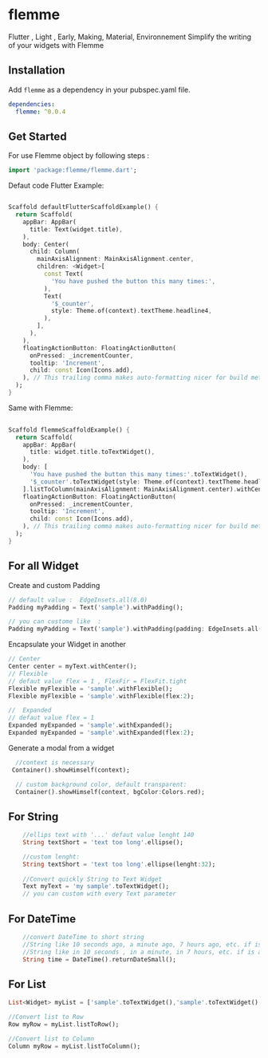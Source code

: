 # flemme

Flutter , Light , Early, Making, Material, Environnement
Simplify the writing of your widgets with Flemme


## Installation
Add `flemme` as a dependency in your pubspec.yaml file.

```yaml
dependencies:
  flemme: ^0.0.4
```


## Get Started
For use Flemme object by following steps :
```dart
import 'package:flemme/flemme.dart';
```

Defaut code Flutter Example:

```dart

Scaffold defaultFlutterScaffoldExample() {
  return Scaffold(
    appBar: AppBar(
      title: Text(widget.title),
    ),
    body: Center(
      child: Column(
        mainAxisAlignment: MainAxisAlignment.center,
        children: <Widget>[
          const Text(
            'You have pushed the button this many times:',
          ),
          Text(
            '$_counter',
            style: Theme.of(context).textTheme.headline4,
          ),
        ],
      ),
    ),
    floatingActionButton: FloatingActionButton(
      onPressed: _incrementCounter,
      tooltip: 'Increment',
      child: const Icon(Icons.add),
    ), // This trailing comma makes auto-formatting nicer for build methods.
  );
}

```

Same with Flemme:

```dart
 
Scaffold flemmeScaffoldExample() {
  return Scaffold(
    appBar: AppBar(
      title: widget.title.toTextWidget(),
    ),
    body: [
      'You have pushed the button this many times:'.toTextWidget(),
      '$_counter'.toTextWidget(style: Theme.of(context).textTheme.headline4),
    ].listToColumn(mainAxisAlignment: MainAxisAlignment.center).withCenter(),
    floatingActionButton: FloatingActionButton(
      onPressed: _incrementCounter,
      tooltip: 'Increment',
      child: const Icon(Icons.add),
    ), // This trailing comma makes auto-formatting nicer for build methods.
  );
}

```

## For all Widget

Create and custom Padding
```dart
// default value :  EdgeInsets.all(8.0)
Padding myPadding = Text('sample').withPadding();

// you can custome like  :  
Padding myPadding = Text('sample').withPadding(padding: EdgeInsets.all(20.0));
```

Encapsulate your Widget in another
```dart
// Center
Center center = myText.withCenter();
// Flexible
// defaut value flex = 1 , FlexFir = FlexFit.tight
Flexible myFlexible = 'sample'.withFlexible();
Flexible myFlexible = 'sample'.withFlexible(flex:2);

//  Expanded
// defaut value flex = 1 
Expanded myExpanded = 'sample'.withExpanded();
Expanded myExpanded = 'sample'.withExpanded(flex:2);

```


Generate a modal from a widget
```dart
  //context is necessary
 Container().showHimself(context);

  // custom background color, default transparent:
  Container().showHimself(context, bgColor:Colors.red);

```
## For String
```dart
    //ellips text with '...' defaut value lenght 140
    String textShort = 'text too long'.ellipse();

    //custom lenght: 
    String textShort = 'text too long'.ellipse(lenght:32);
    
    //Convert quickly String to Text Widget
    Text myText = 'my sample'.toTextWidget();
    // you can custom with every Text parameter

```

## For DateTime
```dart
    //convert DateTime to short string 
    //String like 10 seconds ago, a minute ago, 7 hours ago, etc. if is before now
    //String like in 10 seconds , in a minute, in 7 hours, etc. if is after now
    String time = DateTime().returnDateSmall();


```


## For List<Widget>
```dart
List<Widget> myList = ['sample'.toTextWidget(),'sample'.toTextWidget(),'sample'.toTextWidget(),'sample'.toTextWidget()];

//Convert list to Row
Row myRow = myList.listToRow();

//Convert list to Column
Column myRow = myList.listToColumn();
```

